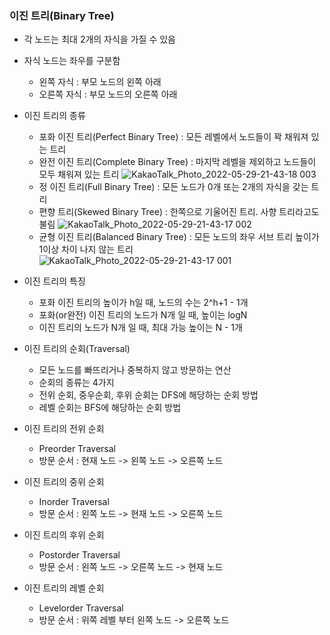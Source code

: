 ### 이진 트리(Binary Tree)
  - 각 노드는 최대 2개의 자식을 가질 수 있음
  - 자식 노드는 좌우를 구분함
    - 왼쪽 자식 : 부모 노드의 왼쪽 아래
    - 오른쪽 자식 : 부모 노드의 오른쪽 아래
  - 이진 트리의 종류
    - 포화 이진 트리(Perfect Binary Tree) : 모든 레벨에서 노드들이 꽉 채워져 있는 트리
    - 완전 이진 트리(Complete Binary Tree) : 마지막 레벨을 제외하고 노드들이 모두 채워져 있는 트리
    ![KakaoTalk_Photo_2022-05-29-21-43-18 003](https://user-images.githubusercontent.com/67041069/170869123-13b80679-ddd8-42e4-a4cc-add8bdc2d9f1.jpeg)
    - 정 이진 트리(Full Binary Tree) : 모든 노드가 0개 또는 2개의 자식을 갖는 트리
    - 편향 트리(Skewed Binary Tree) : 한쪽으로 기울어진 트리. 사향 트리라고도 불림
    ![KakaoTalk_Photo_2022-05-29-21-43-17 002](https://user-images.githubusercontent.com/67041069/170869127-27daa4e1-41ee-4fb8-bb7d-87013904581e.jpeg)
    - 균형 이진 트리(Balanced Binary Tree) : 모든 노드의 좌우 서브 트리 높이가 1이상 차이 나지 않는 트리
    ![KakaoTalk_Photo_2022-05-29-21-43-17 001](https://user-images.githubusercontent.com/67041069/170869130-91da8b77-459a-434b-b972-0b1dff9e2cb9.jpeg)
  - 이진 트리의 특징
    - 포화 이진 트리의 높이가 h일 때, 노드의 수는 2^h+1 - 1개
    - 포화(or완전) 이진 트리의 노드가 N개 일 때, 높이는 logN
    - 이진 트리의 노드가 N개 일 때, 최대 가능 높이는 N - 1개
  - 이진 트리의 순회(Traversal)
    - 모든 노드를 빠뜨리거나 중복하지 않고 방문하는 연산
    - 순회의 종류는 4가지
    - 전위 순회, 중우순회, 후위 순회는 DFS에 해당하는 순회 방법
    - 레벨 순회는 BFS에 해당하는 순회 방법
   
  - 이진 트리의 전위 순회
    - Preorder Traversal
    - 방문 순서 : 현재 노드 -> 왼쪽 노드 -> 오른쪽 노드
  - 이진 트리의 중위 순회
    - Inorder Traversal
    - 방문 순서 : 왼쪽 노드 -> 현재 노드 -> 오른쪽 노드
  - 이진 트리의 후위 순회
    - Postorder Traversal
    - 방문 순서 : 왼쪽 노드 -> 오른쪽 노드 -> 현재 노드
  - 이진 트리의 레벨 순회
    - Levelorder Traversal
    - 방문 순서 : 위쪽 레벨 부터 왼쪽 노드 -> 오른쪽 노드 

